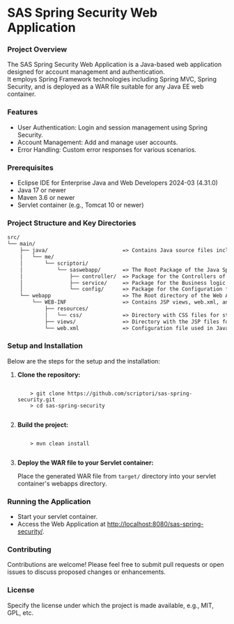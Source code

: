 # SAS Spring Security Web Application
### Project Overview
The SAS Spring Security Web Application is a Java-based web application designed for account management and authentication.<br>
It employs Spring Framework technologies including Spring MVC, Spring Security, and is deployed as a WAR file suitable for any Java EE web container.

### Features
* User Authentication: Login and session management using Spring Security.
* Account Management: Add and manage user accounts.
* Error Handling: Custom error responses for various scenarios.

### Prerequisites
* Eclipse IDE for Enterprise Java and Web Developers 2024-03 (4.31.0)
* Java 17 or newer
* Maven 3.6 or newer
* Servlet container (e.g., Tomcat 10 or newer)

### Project Structure and Key Directories
```md
src/
└── main/
	├── java/                        => Contains Java source files including controllers, services, and configuration.
	│	└── me/
	│	    └── scriptori/
	│           └── saswebapp/       => The Root Package of the Java Sprint and Spring Security Java Code.
	│               ├── controller/  => Package for the Controllers of the Web application.
	│               ├── service/     => Package for the Business logic services.
	│               └── config/      => Package for the Configuration files for Spring.
	└── webapp                       => The Root directory of the Web Application.
		└── WEB-INF                  => Contains JSP views, web.xml, and other web resources like CSS and assets.
			├── resources/
			│   └── css/             => Directory with CSS files for styling.
			├── views/               => Directory with the JSP files for the user interface.
			└── web.xml              => Configuration file used in Java web applications to define deployment settings and servlet mappings.
```

### Setup and Installation
Below are the steps for the setup and the installation:
   
<ol>
  <li><b>Clone the repository:</b>
    <pre><code>
    > git clone https://github.com/scriptori/sas-spring-security.git<br>    > cd sas-spring-security
    </code></pre>
  </li>
  <li><b>Build the project:</b>
    <pre><code>
    > mvn clean install
    </code></pre>
  </li>
  <li><b>Deploy the WAR file to your Servlet container:</b></p>
  Place the generated WAR file from <code>target/</code> directory into your servlet container's webapps directory.
  </li>
</ol>

### Running the Application
* Start your servlet container.
* Access the Web Application at [http://localhost:8080/sas-spring-security/](http://localhost:8080/sas-spring-security/).

### Contributing
Contributions are welcome! Please feel free to submit pull requests or open issues to discuss proposed changes or enhancements.

### License
Specify the license under which the project is made available, e.g., MIT, GPL, etc.

